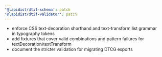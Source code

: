 ```yaml
---
'@lapidist/dtif-schema': patch
'@lapidist/dtif-validator': patch
---
```


- enforce CSS text-decoration shorthand and text-transform list grammar in typography tokens
- add fixtures that cover valid combinations and pattern failures for textDecoration/textTransform
- document the stricter validation for migrating DTCG exports

